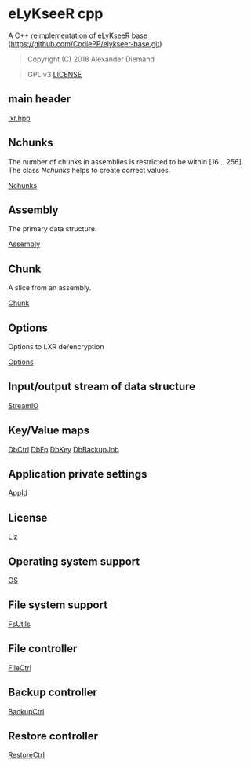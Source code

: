 # eLyKseeR cpp

A C++ reimplementation of eLyKseeR base (https://github.com/CodiePP/elykseer-base.git)

>  Copyright (C) 2018 Alexander Diemand

>  GPL v3
   [LICENSE](../LICENSE)

## main header

[lxr.hpp](lxr.hpp.md)

## Nchunks

The number of chunks in assemblies is restricted to be within [16 .. 256].
The class _Nchunks_ helps to create correct values.

[Nchunks](nchunks.hpp.md)

## Assembly

The primary data structure.

[Assembly](assembly.hpp.md)

## Chunk

A slice from an assembly.

[Chunk](chunk.hpp.md)

## Options

Options to LXR de/encryption

[Options](options.hpp.md)

## Input/output stream of data structure

[StreamIO](streamio.hpp.md)

## Key/Value maps

[DbCtrl](dbctrl.hpp.md)
[DbFp](dbfp.hpp.md)
[DbKey](dbkey.hpp.md)
[DbBackupJob](dbbackupjob.hpp.md)

## Application private settings

[AppId](appid.hpp.md)

## License

[Liz](liz.hpp.md)

## Operating system support

[OS](os.hpp.md)

## File system support

[FsUtils](fsutils.hpp.md)

## File controller

[FileCtrl](filectrl.hpp.md)

## Backup controller

[BackupCtrl](backupctrl.hpp.md)

## Restore controller

[RestoreCtrl](restorectrl.hpp.md)
